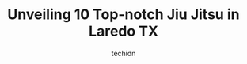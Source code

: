 ---
layout: ampstory
image: https://i0.wp.com/www.depkes.org/wp-content/uploads/2023/06/jiu-jitsu-0-in-laredo-tx-1685866149.jpeg?resize=640,853
author: techidn
featured: false
description: Discover the impressive array of Jiu Jitsu options in Laredo TX, where you can find 10 of the largest Jiu Jitsu establishments in the area. From renowned classics to hidden gems, Laredo TX o
title: Unveiling 10 Top-notch Jiu Jitsu in Laredo TX
cover:
   title: Unveiling 10 Top-notch Jiu Jitsu in Laredo TX
   subtitle: Rickpate
   background: https://www.depkes.org/wp-content/uploads/2023/06/jiu-jitsu-0-in-laredo-tx-1685866149.jpeg

pages: 
 - layout: thirds
   top: <h1>#1 contact fighting training center</h1>
   bottom: "<p>Best place to learn Mixed Martial arts in Nuevo Laredo. Great instructor and great training environment.The instructor is very motivating and also speaks English.I cant </p>"
   background: https://www.depkes.org/wp-content/uploads/2023/06/jiu-jitsu-1-in-laredo-tx-1685866150.jpeg
   backgroundblur: true
 - layout: thirds
   top: <h1>#2 Buitron Academy</h1>
   bottom: "<p>This has hands down been the best academy/school of self defense I have ever been apart of. Self-esteem, self confidence, body fit, discipline, honor, and much more that </p>"
   background: https://www.depkes.org/wp-content/uploads/2023/06/jiu-jitsu-2-in-laredo-tx-1685866150.jpeg
   cta:
      link: https://www.depkes.org/blog/unveiling-10-top-notch-jiu-jitsu-in-laredo-tx/
      text: Unveiling 10 Top-notch Jiu Jitsu in Laredo TX
 - layout: thirds
   top: <h1>#3 Alpha Omega Jiu-Jitsu</h1>
   bottom: "<p>1603 C. del Norte, Laredo, TX 78041, United States</p>"
   background: https://www.depkes.org/wp-content/uploads/2023/06/jiu-jitsu-3-in-laredo-tx-1685866151.jpeg
   cta:
      link: https://www.depkes.org/blog/unveiling-10-top-notch-jiu-jitsu-in-laredo-tx/
      text: Unveiling 10 Top-notch Jiu Jitsu in Laredo TX
 - layout: thirds
   top: <h1>#4 Cadejo Brazilian Jiu Jitsu Academy</h1>
   bottom: "<p>708 Chaparral St, Laredo, TX 78041, United States</p>"
   background: https://images.unsplash.com/photo-1615749413727-825b59a857b5?ixlib=rb-4.0.3&ixid=MnwxMjA3fDB8MHxwaG90by1wYWdlfHx8fGVufDB8fHx8&auto=format&fit=crop&w=640&h=853&q=80
   cta:
      link: https://www.depkes.org/blog/unveiling-10-top-notch-jiu-jitsu-in-laredo-tx/
      text: Unveiling 10 Top-notch Jiu Jitsu in Laredo TX
 - layout: thirds
   top: <h1>#5 International Martial Arts</h1>
   bottom: "<p>4602 Modern Ln, Laredo, TX 78041, United States</p>"
   background: https://images.unsplash.com/photo-1488554378835-f7acf46e6c98?ixlib=rb-4.0.3&ixid=MnwxMjA3fDB8MHxwaG90by1wYWdlfHx8fGVufDB8fHx8&auto=format&fit=crop&w=640&h=853&q=80
   cta:
      link: https://www.depkes.org/blog/unveiling-10-top-notch-jiu-jitsu-in-laredo-tx/
      text: Unveiling 10 Top-notch Jiu Jitsu in Laredo TX
 - layout: thirds
   top: <h1>#6 Saito Martial Arts</h1>
   bottom: "<p>2402 Jacaman Rd A4, Laredo, TX 78041, United States</p>"
   background: https://images.unsplash.com/photo-1608411404720-c8f0417bcdba?ixlib=rb-4.0.3&ixid=MnwxMjA3fDB8MHxwaG90by1wYWdlfHx8fGVufDB8fHx8&auto=format&fit=crop&w=640&h=853&q=80
   cta:
      link: https://www.depkes.org/blog/unveiling-10-top-notch-jiu-jitsu-in-laredo-tx/
      text: Unveiling 10 Top-notch Jiu Jitsu in Laredo TX
 - layout: thirds
   top: <h1>#7 Saito Martial Arts #5</h1>
   bottom: "<p>D5, 3302 Chacota St #14, Laredo, TX 78046, United States</p>"
   background: https://images.unsplash.com/photo-1533735380053-eb8d0759b24a?ixlib=rb-4.0.3&ixid=MnwxMjA3fDB8MHxwaG90by1wYWdlfHx8fGVufDB8fHx8&auto=format&fit=crop&w=640&h=853&q=80
   cta:
      link: https://www.depkes.org/blog/unveiling-10-top-notch-jiu-jitsu-in-laredo-tx/
      text: Unveiling 10 Top-notch Jiu Jitsu in Laredo TX
 - layout: thirds
   middle: Continue reading...
   background: https://images.unsplash.com/photo-1540457036297-448b6b99e91c?ixlib=rb-4.0.3&ixid=MnwxMjA3fDB8MHxwaG90by1wYWdlfHx8fGVufDB8fHx8&auto=format&fit=crop&w=640&h=853&q=80
   cta:
      link: https://www.depkes.org/blog/unveiling-10-top-notch-jiu-jitsu-in-laredo-tx/
      text: Unveiling 10 Top-notch Jiu Jitsu in Laredo TX
      
---